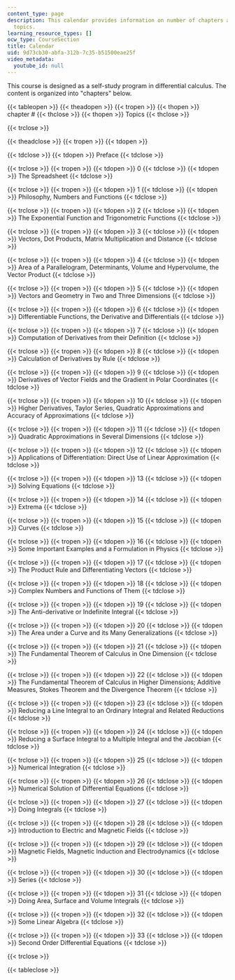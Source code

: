 ```yaml
---
content_type: page
description: This calendar provides information on number of chapters and the corrosponding
  topics.
learning_resource_types: []
ocw_type: CourseSection
title: Calendar
uid: 9d73cb30-abfa-312b-7c35-b51500eae25f
video_metadata:
  youtube_id: null
---
```


This course is designed as a self-study program in differential calculus. The content is organized into "chapters" below.

{{< tableopen >}}
{{< theadopen >}}
{{< tropen >}}
{{< thopen >}}
chapter #
{{< thclose >}}
{{< thopen >}}
Topics
{{< thclose >}}

{{< trclose >}}

{{< theadclose >}}
{{< tropen >}}
{{< tdopen >}}

{{< tdclose >}}
{{< tdopen >}}
Preface
{{< tdclose >}}

{{< trclose >}}
{{< tropen >}}
{{< tdopen >}}
0
{{< tdclose >}}
{{< tdopen >}}
The Spreadsheet
{{< tdclose >}}

{{< trclose >}}
{{< tropen >}}
{{< tdopen >}}
1
{{< tdclose >}}
{{< tdopen >}}
Philosophy, Numbers and Functions
{{< tdclose >}}

{{< trclose >}}
{{< tropen >}}
{{< tdopen >}}
2
{{< tdclose >}}
{{< tdopen >}}
The Exponential Function and Trigonometric Functions
{{< tdclose >}}

{{< trclose >}}
{{< tropen >}}
{{< tdopen >}}
3
{{< tdclose >}}
{{< tdopen >}}
Vectors, Dot Products, Matrix Multiplication and Distance
{{< tdclose >}}

{{< trclose >}}
{{< tropen >}}
{{< tdopen >}}
4
{{< tdclose >}}
{{< tdopen >}}
Area of a Parallelogram, Determinants, Volume and Hypervolume, the Vector Product
{{< tdclose >}}

{{< trclose >}}
{{< tropen >}}
{{< tdopen >}}
5
{{< tdclose >}}
{{< tdopen >}}
Vectors and Geometry in Two and Three Dimensions
{{< tdclose >}}

{{< trclose >}}
{{< tropen >}}
{{< tdopen >}}
6
{{< tdclose >}}
{{< tdopen >}}
Differentiable Functions, the Derivative and Differentials
{{< tdclose >}}

{{< trclose >}}
{{< tropen >}}
{{< tdopen >}}
7
{{< tdclose >}}
{{< tdopen >}}
Computation of Derivatives from their Definition
{{< tdclose >}}

{{< trclose >}}
{{< tropen >}}
{{< tdopen >}}
8
{{< tdclose >}}
{{< tdopen >}}
Calculation of Derivatives by Rule
{{< tdclose >}}

{{< trclose >}}
{{< tropen >}}
{{< tdopen >}}
9
{{< tdclose >}}
{{< tdopen >}}
Derivatives of Vector Fields and the Gradient in Polar Coordinates
{{< tdclose >}}

{{< trclose >}}
{{< tropen >}}
{{< tdopen >}}
10
{{< tdclose >}}
{{< tdopen >}}
Higher Derivatives, Taylor Series, Quadratic Approximations and Accuracy of Approximations
{{< tdclose >}}

{{< trclose >}}
{{< tropen >}}
{{< tdopen >}}
11
{{< tdclose >}}
{{< tdopen >}}
Quadratic Approximations in Several Dimensions
{{< tdclose >}}

{{< trclose >}}
{{< tropen >}}
{{< tdopen >}}
12
{{< tdclose >}}
{{< tdopen >}}
Applications of Differentiation: Direct Use of Linear Approximation
{{< tdclose >}}

{{< trclose >}}
{{< tropen >}}
{{< tdopen >}}
13
{{< tdclose >}}
{{< tdopen >}}
Solving Equations
{{< tdclose >}}

{{< trclose >}}
{{< tropen >}}
{{< tdopen >}}
14
{{< tdclose >}}
{{< tdopen >}}
Extrema
{{< tdclose >}}

{{< trclose >}}
{{< tropen >}}
{{< tdopen >}}
15
{{< tdclose >}}
{{< tdopen >}}
Curves
{{< tdclose >}}

{{< trclose >}}
{{< tropen >}}
{{< tdopen >}}
16
{{< tdclose >}}
{{< tdopen >}}
Some Important Examples and a Formulation in Physics
{{< tdclose >}}

{{< trclose >}}
{{< tropen >}}
{{< tdopen >}}
17
{{< tdclose >}}
{{< tdopen >}}
The Product Rule and Differentiating Vectors
{{< tdclose >}}

{{< trclose >}}
{{< tropen >}}
{{< tdopen >}}
18
{{< tdclose >}}
{{< tdopen >}}
Complex Numbers and Functions of Them
{{< tdclose >}}

{{< trclose >}}
{{< tropen >}}
{{< tdopen >}}
19
{{< tdclose >}}
{{< tdopen >}}
The Anti-derivative or Indefinite Integral
{{< tdclose >}}

{{< trclose >}}
{{< tropen >}}
{{< tdopen >}}
20
{{< tdclose >}}
{{< tdopen >}}
The Area under a Curve and its Many Generalizations
{{< tdclose >}}

{{< trclose >}}
{{< tropen >}}
{{< tdopen >}}
21
{{< tdclose >}}
{{< tdopen >}}
The Fundamental Theorem of Calculus in One Dimension
{{< tdclose >}}

{{< trclose >}}
{{< tropen >}}
{{< tdopen >}}
22
{{< tdclose >}}
{{< tdopen >}}
The Fundamental Theorem of Calculus in Higher Dimensions; Additive Measures, Stokes Theorem and the Divergence Theorem
{{< tdclose >}}

{{< trclose >}}
{{< tropen >}}
{{< tdopen >}}
23
{{< tdclose >}}
{{< tdopen >}}
Reducing a Line Integral to an Ordinary Integral and Related Reductions
{{< tdclose >}}

{{< trclose >}}
{{< tropen >}}
{{< tdopen >}}
24
{{< tdclose >}}
{{< tdopen >}}
Reducing a Surface Integral to a Multiple Integral and the Jacobian
{{< tdclose >}}

{{< trclose >}}
{{< tropen >}}
{{< tdopen >}}
25
{{< tdclose >}}
{{< tdopen >}}
Numerical Integration
{{< tdclose >}}

{{< trclose >}}
{{< tropen >}}
{{< tdopen >}}
26
{{< tdclose >}}
{{< tdopen >}}
Numerical Solution of Differential Equations
{{< tdclose >}}

{{< trclose >}}
{{< tropen >}}
{{< tdopen >}}
27
{{< tdclose >}}
{{< tdopen >}}
Doing Integrals
{{< tdclose >}}

{{< trclose >}}
{{< tropen >}}
{{< tdopen >}}
28
{{< tdclose >}}
{{< tdopen >}}
Introduction to Electric and Magnetic Fields
{{< tdclose >}}

{{< trclose >}}
{{< tropen >}}
{{< tdopen >}}
29
{{< tdclose >}}
{{< tdopen >}}
Magnetic Fields, Magnetic Induction and Electrodynamics
{{< tdclose >}}

{{< trclose >}}
{{< tropen >}}
{{< tdopen >}}
30
{{< tdclose >}}
{{< tdopen >}}
Series
{{< tdclose >}}

{{< trclose >}}
{{< tropen >}}
{{< tdopen >}}
31
{{< tdclose >}}
{{< tdopen >}}
Doing Area, Surface and Volume Integrals
{{< tdclose >}}

{{< trclose >}}
{{< tropen >}}
{{< tdopen >}}
32
{{< tdclose >}}
{{< tdopen >}}
Some Linear Algebra
{{< tdclose >}}

{{< trclose >}}
{{< tropen >}}
{{< tdopen >}}
33
{{< tdclose >}}
{{< tdopen >}}
Second Order Differential Equations
{{< tdclose >}}

{{< trclose >}}

{{< tableclose >}}